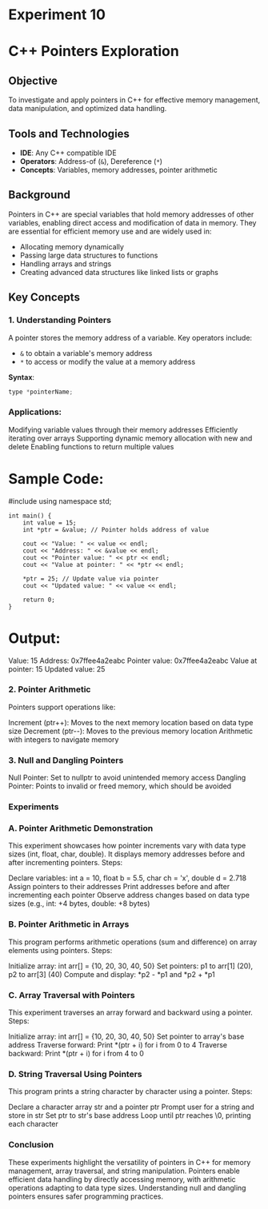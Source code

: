 # Experiment 10
# C++ Pointers Exploration

## Objective
To investigate and apply pointers in C++ for effective memory management, data manipulation, and optimized data handling.

## Tools and Technologies
- **IDE**: Any C++ compatible IDE
- **Operators**: Address-of (`&`), Dereference (`*`)
- **Concepts**: Variables, memory addresses, pointer arithmetic

## Background
Pointers in C++ are special variables that hold memory addresses of other variables, enabling direct access and modification of data in memory. They are essential for efficient memory use and are widely used in:

- Allocating memory dynamically
- Passing large data structures to functions
- Handling arrays and strings
- Creating advanced data structures like linked lists or graphs

## Key Concepts

### 1. Understanding Pointers
A pointer stores the memory address of a variable. Key operators include:
- `&` to obtain a variable's memory address
- `*` to access or modify the value at a memory address

**Syntax**:
```cpp
type *pointerName;
```

### Applications:

Modifying variable values through their memory addresses
Efficiently iterating over arrays
Supporting dynamic memory allocation with new and delete
Enabling functions to return multiple values

# Sample Code:
#include <iostream>
using namespace std;
```
int main() {
    int value = 15;
    int *ptr = &value; // Pointer holds address of value

    cout << "Value: " << value << endl;
    cout << "Address: " << &value << endl;
    cout << "Pointer value: " << ptr << endl;
    cout << "Value at pointer: " << *ptr << endl;

    *ptr = 25; // Update value via pointer
    cout << "Updated value: " << value << endl;

    return 0;
}
```
# Output:
Value: 15
Address: 0x7ffee4a2eabc
Pointer value: 0x7ffee4a2eabc
Value at pointer: 15
Updated value: 25

### 2. Pointer Arithmetic
Pointers support operations like:

Increment (ptr++): Moves to the next memory location based on data type size
Decrement (ptr--): Moves to the previous memory location
Arithmetic with integers to navigate memory

### 3. Null and Dangling Pointers

Null Pointer: Set to nullptr to avoid unintended memory access
Dangling Pointer: Points to invalid or freed memory, which should be avoided

### Experiments
### A. Pointer Arithmetic Demonstration
This experiment showcases how pointer increments vary with data type sizes (int, float, char, double). It displays memory addresses before and after incrementing pointers.
Steps:

Declare variables: int a = 10, float b = 5.5, char ch = 'x', double d = 2.718
Assign pointers to their addresses
Print addresses before and after incrementing each pointer
Observe address changes based on data type sizes (e.g., int: +4 bytes, double: +8 bytes)

### B. Pointer Arithmetic in Arrays
This program performs arithmetic operations (sum and difference) on array elements using pointers.
Steps:

Initialize array: int arr[] = {10, 20, 30, 40, 50}
Set pointers: p1 to arr[1] (20), p2 to arr[3] (40)
Compute and display: *p2 - *p1 and *p2 + *p1

### C. Array Traversal with Pointers
This experiment traverses an array forward and backward using a pointer.
Steps:

Initialize array: int arr[] = {10, 20, 30, 40, 50}
Set pointer to array's base address
Traverse forward: Print *(ptr + i) for i from 0 to 4
Traverse backward: Print *(ptr + i) for i from 4 to 0

### D. String Traversal Using Pointers
This program prints a string character by character using a pointer.
Steps:

Declare a character array str and a pointer ptr
Prompt user for a string and store in str
Set ptr to str's base address
Loop until ptr reaches \0, printing each character

### Conclusion
These experiments highlight the versatility of pointers in C++ for memory management, array traversal, and string manipulation. Pointers enable efficient data handling by directly accessing memory, with arithmetic operations adapting to data type sizes. Understanding null and dangling pointers ensures safer programming practices.
